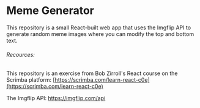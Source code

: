 # Meme Generator

This repository is a small React-built web app that uses the Imgflip API to generate random meme images where you can modify the top and bottom text.

###### *Recources:*

This repository is an exercise from Bob Zirroll's React course on the Scrimba platform: [https://scrimba.com/learn-react-c0e](https://scrimba.com/learn-react-c0e)

The Imgflip API: https://imgflip.com/api
